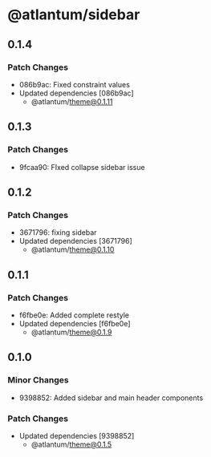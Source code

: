 # @atlantum/sidebar

## 0.1.4

### Patch Changes

-   086b9ac: Fixed constraint values
-   Updated dependencies [086b9ac]
    -   @atlantum/theme@0.1.11

## 0.1.3

### Patch Changes

-   9fcaa90: FIxed collapse sidebar issue

## 0.1.2

### Patch Changes

-   3671796: fixing sidebar
-   Updated dependencies [3671796]
    -   @atlantum/theme@0.1.10

## 0.1.1

### Patch Changes

-   f6fbe0e: Added complete restyle
-   Updated dependencies [f6fbe0e]
    -   @atlantum/theme@0.1.9

## 0.1.0

### Minor Changes

-   9398852: Added sidebar and main header components

### Patch Changes

-   Updated dependencies [9398852]
    -   @atlantum/theme@0.1.5
